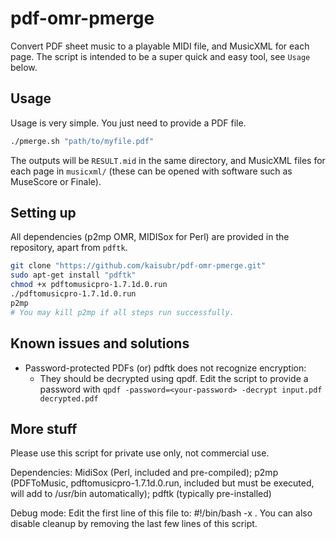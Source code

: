 # pdf-omr-pmerge
Convert PDF sheet music to a playable MIDI file, and MusicXML for each page. The script is intended to be a super quick and easy tool, see `Usage` below.

## Usage
Usage is very simple. You just need to provide a PDF file. 

```bash
./pmerge.sh "path/to/myfile.pdf"
```

The outputs will be `RESULT.mid` in the same directory, and MusicXML files for each page in `musicxml/` (these can be opened with software such as MuseScore or Finale).

## Setting up
All dependencies (p2mp OMR, MIDISox for Perl) are provided in the repository, apart from `pdftk`.

```bash
git clone "https://github.com/kaisubr/pdf-omr-pmerge.git"
sudo apt-get install "pdftk"
chmod +x pdftomusicpro-1.7.1d.0.run
./pdftomusicpro-1.7.1d.0.run
p2mp 
# You may kill p2mp if all steps run successfully.
```

## Known issues and solutions
* Password-protected PDFs (or) pdftk does not recognize encryption:
     - They should be decrypted using qpdf. Edit the script to provide a password with `qpdf -password=<your-password> -decrypt input.pdf decrypted.pdf`

## More stuff
Please use this script for private use only, not commercial use.

Dependencies: MidiSox (Perl, included and pre-compiled); p2mp (PDFToMusic, pdftomusicpro-1.7.1d.0.run, included but must be executed, will add to /usr/bin automatically); pdftk (typically pre-installed)
 
Debug mode: Edit the first line of this file to: #!/bin/bash -x . You can also disable cleanup by removing the last few lines of this script.
